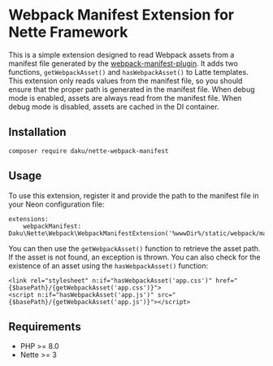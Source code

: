 # Webpack Manifest Extension for Nette Framework
This is a simple extension designed to read Webpack assets from a manifest file generated by the [webpack-manifest-plugin](https://github.com/shellscape/webpack-manifest-plugin). It adds two functions, `getWebpackAsset()` and `hasWebpackAsset()` to Latte templates. This extension only reads values from the manifest file, so you should ensure that the proper path is generated in the manifest file. When debug mode is enabled, assets are always read from the manifest file. When debug mode is disabled, assets are cached in the DI container.

## Installation
```shell
composer require daku/nette-webpack-manifest
```

## Usage
To use this extension, register it and provide the path to the manifest file in your Neon configuration file:

```neon
extensions:
	webpackManifest: Daku\Nette\Webpack\WebpackManifestExtension('%wwwDir%/static/webpack/manifest.json')
```

You can then use the `getWebpackAsset()` function to retrieve the asset path. If the asset is not found, an exception is thrown. You can also check for the existence of an asset using the `hasWebpackAsset()` function:

```latte
<link rel="stylesheet" n:if="hasWebpackAsset('app.css')" href="{$basePath}/{getWebpackAsset('app.css')}">
<script n:if="hasWebpackAsset('app.js')" src="{$basePath}/{getWebpackAsset('app.js')}"></script>
```

## Requirements
- PHP >= 8.0
- Nette >= 3
